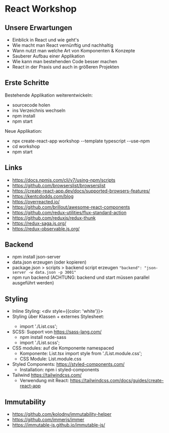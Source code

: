 # React Workshop

## Unsere Erwartungen

- Einblick in React und wie geht's
- Wie macht man React vernünftig und nachhaltig
- Wann nutzt man welche Art von Komponenten & Konzepte
- Sauberer Aufbau einer Applikation
- Wie kann man bestehenden Code besser machen
- React in der Praxis und auch in größeren Projekten

## Erste Schritte

Bestehende Applikation weiterentwickeln:

- sourcecode holen
- ins Verzeichnis wechseln
- npm install
- npm start

Neue Applikation:

- npx create-react-app workshop --template typescript --use-npm
- cd workshop
- npm start

## Links

- https://docs.npmjs.com/cli/v7/using-npm/scripts
- https://github.com/browserslist/browserslist
- https://create-react-app.dev/docs/supported-browsers-features/
- https://kentcdodds.com/blog
- https://overreacted.io/
- https://github.com/brillout/awesome-react-components
- https://github.com/redux-utilities/flux-standard-action
- https://github.com/reduxjs/redux-thunk
- https://redux-saga.js.org/
- https://redux-observable.js.org/

## Backend

- npm install json-server
- data.json erzeugen (oder kopieren)
- package.json > scripts > backend script erzeugen
  `"backend": "json-server -w data.json -p 3001"`
- npm run backend (ACHTUNG: backend und start müssen parallel ausgeführt werden)

## Styling

- Inline Styling: <div style={{color: 'white'}}>
- Styling über Klassen + externes Stylesheet: <div className="foo">
  - import './List.css';
- SCSS: Support von https://sass-lang.com/
  - npm install node-sass
  - import './List.scss';
- CSS modules: auf die Komponente namespaced
  - Komponente: List.tsx
    import style from './List.module.css';
    <div className={style.foo}>
  - CSS Module: List.module.css
- Styled Components: https://styled-components.com/
  - Installation: npm i styled-components
- Tailwind https://tailwindcss.com/
  - Verwendung mit React: https://tailwindcss.com/docs/guides/create-react-app

## Immutability

- https://github.com/kolodny/immutability-helper
- https://github.com/immerjs/immer
- https://immutable-js.github.io/immutable-js/
